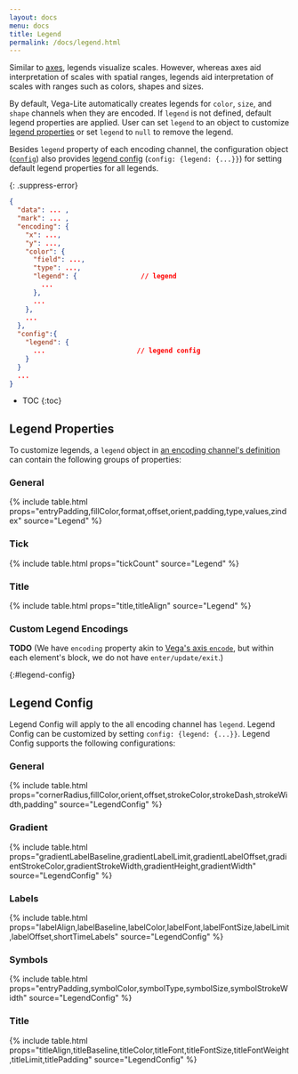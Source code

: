 ```yaml
---
layout: docs
menu: docs
title: Legend
permalink: /docs/legend.html
---
```


Similar to [axes](axis.html), legends visualize scales. However, whereas axes aid interpretation of scales with spatial ranges, legends aid interpretation of scales with ranges such as colors, shapes and sizes.

By default, Vega-Lite automatically creates legends for `color`, `size`, and `shape` channels when they are encoded. 
If `legend` is not defined, default legend properties are applied. User can  set `legend` to an object to customize [legend properties](#legend-properties) or set `legend` to `null` to remove the legend.

Besides `legend` property of each encoding channel, the configuration object ([`config`](config.html)) also provides [legend config](#legend-config) (`config: {legend: {...}}`) for setting default legend properties for all legends.


{: .suppress-error}
```json
{
  "data": ... ,
  "mark": ... ,
  "encoding": {
    "x": ...,
    "y": ...,
    "color": {
      "field": ...,
      "type": ...,
      "legend": {                // legend
        ...
      },
      ...
    },
    ...
  },
  "config":{
    "legend": {
      ...                       // legend config
    }
  }
  ...
}
```

* TOC
{:toc}


## Legend Properties

To customize legends, a `legend` object in [an encoding channel's definition](encoding.html) can contain the following groups of properties:



### General

{% include table.html props="entryPadding,fillColor,format,offset,orient,padding,type,values,zindex" source="Legend" %}

### Tick

{% include table.html props="tickCount" source="Legend" %}

### Title

{% include table.html props="title,titleAlign" source="Legend" %}

### Custom Legend Encodings

**TODO** (We have `encoding` property akin to [Vega's axis `encode`](https://vega.github.io/vega/docs/legends/#custom-legend-encodings), but within each element's block, we do not have `enter/update/exit`.)

{:#legend-config}
## Legend Config

Legend Config will apply to the all encoding channel has `legend`. Legend Config can be customized by setting `config: {legend: {...}}`. Legend Config supports the following configurations:

### General

{% include table.html props="cornerRadius,fillColor,orient,offset,strokeColor,strokeDash,strokeWidth,padding" source="LegendConfig" %}

### Gradient

{% include table.html props="gradientLabelBaseline,gradientLabelLimit,gradientLabelOffset,gradientStrokeColor,gradientStrokeWidth,gradientHeight,gradientWidth" source="LegendConfig" %}

### Labels

{% include table.html props="labelAlign,labelBaseline,labelColor,labelFont,labelFontSize,labelLimit,labelOffset,shortTimeLabels" source="LegendConfig" %}

### Symbols

{% include table.html props="entryPadding,symbolColor,symbolType,symbolSize,symbolStrokeWidth" source="LegendConfig" %}

### Title

{% include table.html props="titleAlign,titleBaseline,titleColor,titleFont,titleFontSize,titleFontWeight,titleLimit,titlePadding" source="LegendConfig" %}

